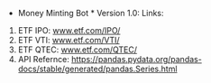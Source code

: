 * Money Minting Bot *
Version 1.0:
Links:
1. ETF IPO: www.etf.com/IPO/
2. ETF VTI: www.etf.com/VTI/
3. ETF QTEC: www.etf.com/QTEC/
4. API Refernce: https://pandas.pydata.org/pandas-docs/stable/generated/pandas.Series.html
